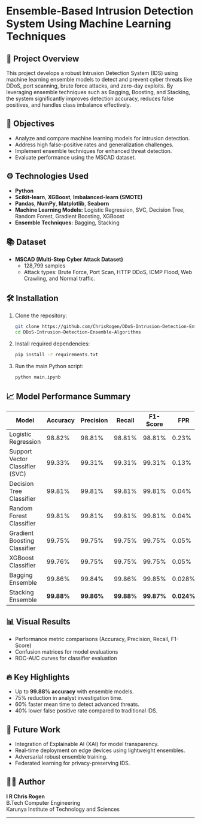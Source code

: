 # Ensemble-Based Intrusion Detection System Using Machine Learning Techniques


## 📄 Project Overview
This project develops a robust Intrusion Detection System (IDS) using machine learning ensemble models to detect and prevent cyber threats like DDoS, port scanning, brute force attacks, and zero-day exploits. By leveraging ensemble techniques such as Bagging, Boosting, and Stacking, the system significantly improves detection accuracy, reduces false positives, and handles class imbalance effectively.

## 🎯 Objectives
- Analyze and compare machine learning models for intrusion detection.
- Address high false-positive rates and generalization challenges.
- Implement ensemble techniques for enhanced threat detection.
- Evaluate performance using the MSCAD dataset.

## ⚙️ Technologies Used
- **Python**
- **Scikit-learn**, **XGBoost**, **Imbalanced-learn (SMOTE)**
- **Pandas**, **NumPy**, **Matplotlib**, **Seaborn**
- **Machine Learning Models:** Logistic Regression, SVC, Decision Tree, Random Forest, Gradient Boosting, XGBoost
- **Ensemble Techniques:** Bagging, Stacking

## 📚 Dataset
- **MSCAD (Multi-Step Cyber Attack Dataset)**
  - 128,799 samples
  - Attack types: Brute Force, Port Scan, HTTP DDoS, ICMP Flood, Web Crawling, and Normal traffic.

## 🛠️ Installation

1. Clone the repository:
    ```bash
    git clone https://github.com/ChrisRogen/DDoS-Intrusion-Detection-Ensemble-Algorithms
    cd DDoS-Intrusion-Detection-Ensemble-Algorithms
    ```

2. Install required dependencies:
    ```bash
    pip install -r requirements.txt
    ```

3. Run the main Python script:
    ```bash
    python main.ipynb
    ```

## 📈 Model Performance Summary

| Model                  | Accuracy | Precision | Recall | F1-Score | FPR   |
|-------------------------|----------|-----------|--------|----------|-------|
| Logistic Regression     | 98.82%   | 98.81%    | 98.81% | 98.81%   | 0.23% |
| Support Vector Classifier (SVC) | 99.33% | 99.31% | 99.31% | 99.31% | 0.13% |
| Decision Tree Classifier | 99.81% | 99.81% | 99.81% | 99.81% | 0.04% |
| Random Forest Classifier | 99.81% | 99.81% | 99.81% | 99.81% | 0.04% |
| Gradient Boosting Classifier | 99.75% | 99.75% | 99.75% | 99.75% | 0.05% |
| XGBoost Classifier | 99.76% | 99.75% | 99.75% | 99.75% | 0.05% |
| Bagging Ensemble | 99.86% | 99.84% | 99.86% | 99.85% | 0.028% |
| Stacking Ensemble | **99.88%** | **99.86%** | **99.88%** | **99.87%** | **0.024%** |

## 📊 Visual Results
- Performance metric comparisons (Accuracy, Precision, Recall, F1-Score)
- Confusion matrices for model evaluations
- ROC-AUC curves for classifier evaluation

## 🔥 Key Highlights
- Up to **99.88% accuracy** with ensemble models.
- 75% reduction in analyst investigation time.
- 60% faster mean time to detect advanced threats.
- 40% lower false positive rate compared to traditional IDS.

## 🚀 Future Work
- Integration of Explainable AI (XAI) for model transparency.
- Real-time deployment on edge devices using lightweight ensembles.
- Adversarial robust ensemble training.
- Federated learning for privacy-preserving IDS.

## 👩‍💻 Author
**I R Chris Rogen**  
B.Tech Computer Engineering  
Karunya Institute of Technology and Sciences

---



